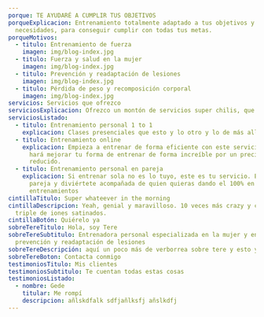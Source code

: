 ```yaml
---
porque: TE AYUDARÉ A CUMPLIR TUS OBJETIVOS
porqueExplicacion: Entrenamiento totalmente adaptado a tus objetivos y
  necesidades, para conseguir cumplir con todas tus metas.
porqueMotivos:
  - titulo: Entrenamiento de fuerza
    imagen: img/blog-index.jpg
  - titulo: Fuerza y salud en la mujer
    imagen: img/blog-index.jpg
  - titulo: Prevención y readaptación de lesiones
    imagen: img/blog-index.jpg
  - titulo: Pérdida de peso y recomposición corporal
    imagen: img/blog-index.jpg
servicios: Servicios que ofrezco
serviciosExplicacion: Ofrezco un montón de servicios super chilis, que esto lo otro y lo de más allá.
serviciosListado:
  - titulo: Entrenamiento personal 1 to 1
    explicacion: Clases presenciales que esto y lo otro y lo de más allá
  - titulo: Entrenamiento online
    explicacion: Empieza a entrenar de forma eficiente con este servicio, que te
      hará mejorar tu forma de entrenar de forma increíble por un precio más
      reducido.
  - titulo: Entrenamiento personal en pareja
    explicacion: Si entrenar sola no es lo tuyo, este es tu servicio. Entrena en
      pareja y diviértete acompañada de quien quieras dando el 100% en tus
      entrenamientos
cintillaTitulo: Super whateever in the morning
cintillaDescripcion: Yeah, genial y maravilloso. 10 veces más crazy y con el
  triple de iones satinados.
cintillaBotón: Quiérelo ya
sobreTereTitulo: Hola, soy Tere
sobreTereSubtitulo: Entrenadora personal especializada en la mujer y en
  prevención y readaptación de lesiones
sobreTereDescripción: aquí un poco más de verborrea sobre tere y esto y lo otro...
sobreTereBoton: Contacta conmigo
testimoniosTitulo: Mis clientes
testimoniosSubtitulo: Te cuentan todas estas cosas
testimoniosListado:
  - nombre: Gede
    titular: Me rompí
    descripcion: añlskdfalk sdfjañlksfj añslkdfj
---
```

